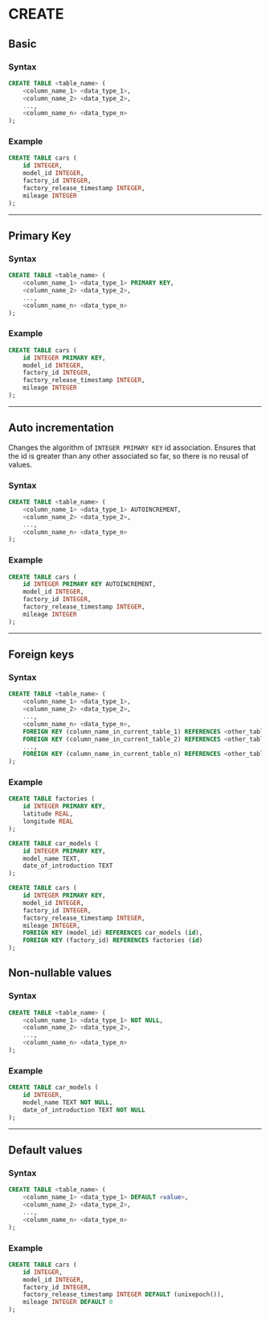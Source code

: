 # CREATE

## Basic

### Syntax

```sql
CREATE TABLE <table_name> (
    <column_name_1> <data_type_1>,
    <column_name_2> <data_type_2>,
    ...,
    <column_name_n> <data_type_n>
);
```

### Example

```sql
CREATE TABLE cars (
    id INTEGER,
    model_id INTEGER,
    factory_id INTEGER,
    factory_release_timestamp INTEGER,
    mileage INTEGER
);
```

---

## Primary Key

### Syntax

```sql
CREATE TABLE <table_name> (
    <column_name_1> <data_type_1> PRIMARY KEY,
    <column_name_2> <data_type_2>,
    ...,
    <column_name_n> <data_type_n>
);
```

### Example

```sql
CREATE TABLE cars (
    id INTEGER PRIMARY KEY,
    model_id INTEGER,
    factory_id INTEGER,
    factory_release_timestamp INTEGER,
    mileage INTEGER
);
```

---

## Auto incrementation

Changes the algorithm of `INTEGER PRIMARY KEY` id association. Ensures that the id is greater than any other associated so far, so there is no reusal of values.

### Syntax

```sql
CREATE TABLE <table_name> (
    <column_name_1> <data_type_1> AUTOINCREMENT,
    <column_name_2> <data_type_2>,
    ...,
    <column_name_n> <data_type_n>
);
```

### Example

```sql
CREATE TABLE cars (
    id INTEGER PRIMARY KEY AUTOINCREMENT,
    model_id INTEGER,
    factory_id INTEGER,
    factory_release_timestamp INTEGER,
    mileage INTEGER
);
```

---

## Foreign keys

### Syntax

```sql
CREATE TABLE <table_name> (
    <column_name_1> <data_type_1>,
    <column_name_2> <data_type_2>,
    ...,
    <column_name_n> <data_type_n>,
    FOREIGN KEY (column_name_in_current_table_1) REFERENCES <other_table_name_1> (column_name_in_other_table_1),
    FOREIGN KEY (column_name_in_current_table_2) REFERENCES <other_table_name_2> (column_name_in_other_table_2),
    ...,
    FOREIGN KEY (column_name_in_current_table_n) REFERENCES <other_table_name_n> (column_name_in_other_table_n),
);
```

### Example

```sql
CREATE TABLE factories (
    id INTEGER PRIMARY KEY,
    latitude REAL,
    longitude REAL
);
```

```sql
CREATE TABLE car_models (
    id INTEGER PRIMARY KEY,
    model_name TEXT,
    date_of_introduction TEXT
);
```

```sql
CREATE TABLE cars (
    id INTEGER PRIMARY KEY,
    model_id INTEGER,
    factory_id INTEGER,
    factory_release_timestamp INTEGER,
    mileage INTEGER,
    FOREIGN KEY (model_id) REFERENCES car_models (id),
    FOREIGN KEY (factory_id) REFERENCES factories (id)
);
```

## Non-nullable values

### Syntax

```sql
CREATE TABLE <table_name> (
    <column_name_1> <data_type_1> NOT NULL,
    <column_name_2> <data_type_2>,
    ...,
    <column_name_n> <data_type_n>
);
```

### Example

```sql
CREATE TABLE car_models (
    id INTEGER,
    model_name TEXT NOT NULL,
    date_of_introduction TEXT NOT NULL
);
```

---

## Default values

### Syntax

```sql
CREATE TABLE <table_name> (
    <column_name_1> <data_type_1> DEFAULT <value>,
    <column_name_2> <data_type_2>,
    ...,
    <column_name_n> <data_type_n>
);
```

### Example

```sql
CREATE TABLE cars (
    id INTEGER,
    model_id INTEGER,
    factory_id INTEGER,
    factory_release_timestamp INTEGER DEFAULT (unixepoch()),
    mileage INTEGER DEFAULT 0
);
```